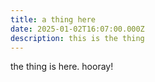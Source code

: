 ```yaml
---
title: a thing here
date: 2025-01-02T16:07:00.000Z
description: this is the thing
---
```

the thing is here. hooray!
